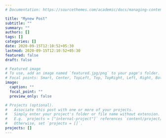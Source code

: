 ```yaml
---
# Documentation: https://sourcethemes.com/academic/docs/managing-content/

title: "Mynew Post"
subtitle: ""
summary: ""
authors: []
tags: []
categories: []
date: 2020-09-15T12:10:52+05:30
lastmod: 2020-09-15T12:10:52+05:30
featured: false
draft: false

# Featured image
# To use, add an image named `featured.jpg/png` to your page's folder.
# Focal points: Smart, Center, TopLeft, Top, TopRight, Left, Right, BottomLeft, Bottom, BottomRight.
image:
  caption: ""
  focal_point: ""
  preview_only: false

# Projects (optional).
#   Associate this post with one or more of your projects.
#   Simply enter your project's folder or file name without extension.
#   E.g. `projects = ["internal-project"]` references `content/project/deep-learning/index.md`.
#   Otherwise, set `projects = []`.
projects: []
---
```

